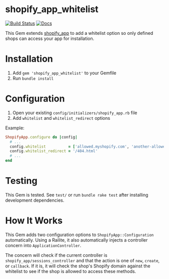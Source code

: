 # shopify_app_whitelist

[![Build Status](https://secure.travis-ci.org/tyler-king/shopify_app_whitelist.svg?branch=master)](http://travis-ci.org/tyler-king/shopify_app_whitelist) [![Docs](https://inch-ci.org/github/tyler-king/shopify_app_whitelist.svg?branch=master)](https://inch-ci.org/github/tyler-king/shopify_app_whitelist)

This Gem extends [shopify_app](https://github.com/Shopify/shopify_app) to add a whitelist option so only defined shops can access your app for installation.

# Installation

1. Add `gem 'shopify_app_whitelist'` to your Gemfile
2. Run `bundle install`

# Configuration

1. Open your existing `config/initializers/shopify_app.rb` file
2. Add `whitelist` and `whitelist_redirect` options

Example:

```ruby
ShopifyApp.configure do |config|
  # ...
  config.whitelist          = ['allowed.myshopify.com', 'another-allowed-shop.myshopify.com']
  config.whitelist_redirect = '/404.html'
  # ...
end
```

# Testing

This Gem is tested. See `test/` or run `bundle rake test` after installing development dependencies.

# How It Works

This Gem adds two configuration options to `ShopifyApp::Configuration` automatically. Using a Railite, it also automatically injects a controller concern into `ApplicationController`.

The concern will check if the current controller is `shopify_app/sessions_controller` and that the action is one of `new`, `create`, or `callback`. If it is, it will check the shop's Shopify domain against the whitelist to see if the shop is allowed to access these methods.
